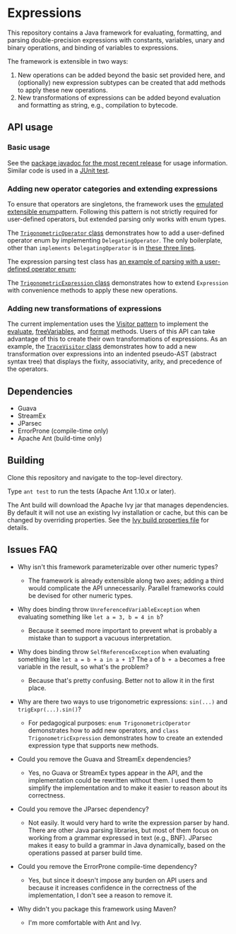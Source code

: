 # Expressions

This repository contains a Java framework for evaluating, formatting, and parsing
double-precision expressions with constants, variables, unary and binary operations,
and binding of variables to expressions.

The framework is extensible in two ways:

1. New operations can be added beyond the basic set provided here,
   and (optionally) new expression subtypes can be created that add methods
   to apply these new operations.
1. New transformations of expressions can be added beyond evaluation
   and formatting as string, e.g., compilation to bytecode.


## API usage

### Basic usage

See the [package javadoc for the most recent release](
  https://tembrel.github.io/expressions/javadoc/
) for usage information.
Similar code is used in a [JUnit test](
  src/test/java/net/peierls/expr/BasicUsageTest.java#L10
).

### Adding new operator categories and extending expressions

To ensure that operators are singletons, the framework uses
the [emulated extensible enum](
  https://drive.google.com/file/d/1qhEaShHhq5-0y4aQMByKzx9SOsKFu6oq/view
)pattern. Following this pattern is not
strictly required for user-defined operators, but extended
parsing only works with enum types.

The [`TrigonometricOperator` class](
  src/main/java/net/peierls/expr/TrigonometricOperator.java#L10
) demonstrates how to add a user-defined operator enum
by implementing `DelegatingOperator`. The only boilerplate,
other than `implements DelegatingOperator` is in
[these three lines](
  src/main/java/net/peierls/expr/TrigonometricOperator.java#L24-L26
).

The expression parsing test class has [an example of parsing with
a user-defined operator enum](
  src/test/java/net/peierls/expr/ExtendedExpressionTest.java#L24-L69
);

The [`TrigonometricExpression` class](
  src/main/java/net/peierls/expr/TrigonometricExpression.java#L10
) demonstrates how to extend `Expression`
with convenience methods to apply these
new operations.


### Adding new transformations of expressions

The current implementation uses the [Visitor pattern](
  https://drive.google.com/file/d/1k76P9Kl7__hXwp2FVAbvOcwATcphB3gm/view
) to implement the
[evaluate](
  https://tembrel.github.io/expressions/javadoc/net/peierls/expr/Expression.html#evaluate--
),
[freeVariables](
  https://tembrel.github.io/expressions/javadoc/net/peierls/expr/Expression.html#freeVariables--
), and
[format](
  https://tembrel.github.io/expressions/javadoc/net/peierls/expr/Expression.html#format--
) methods.
Users of this API can take advantage of this to create their
own transformations of expressions.
As an example, the [`TraceVisitor` class](
  src/test/java/net/peierls/expr/TraceVisitor.java#L11
) demonstrates how to add a new transformation
over expressions into an indented pseudo-AST (abstract syntax tree)
that displays the fixity, associativity, arity, and precedence
of the operators.

## Dependencies

- Guava
- StreamEx
- JParsec
- ErrorProne (compile-time only)
- Apache Ant (build-time only)


## Building

Clone this repository and navigate to the top-level directory.

Type `ant test` to run the tests (Apache Ant 1.10.x or later).

The Ant build will download the Apache Ivy jar that manages
dependencies.
By default it will not use an existing Ivy installation
or cache, but this can be changed by overriding properties.
See the [Ivy build properties file](
  ivy/build-ivy.properties
) for details.


## Issues FAQ

- Why isn't this framework parameterizable over other numeric types?

  - The framework is already extensible along two axes; adding a third
    would complicate the API unnecessarily. Parallel frameworks could
    be devised for other numeric types.

- Why does binding throw `UnreferencedVariableException` when
  evaluating something like `let a = 3, b = 4 in b`?

  - Because it seemed more important to prevent what is probably
    a mistake than to support a vacuous interpretation.

- Why does binding throw `SelfReferenceException` when evaluating
  something like `let a = b + a in a + 1`? The `a` of `b + a` becomes
  a free variable in the result, so what's the problem?

  - Because that's pretty confusing. Better not to allow it in the first place.

- Why are there two ways to use trigonometric expressions: `sin(...)` and `trigExpr(...).sin()`?

  - For pedagogical purposes:
    `enum TrigonometricOperator` demonstrates how to add new operators,
    and `class TrigonometricExpression` demonstrates how to create an
    extended expression type that supports new methods.

- Could you remove the Guava and StreamEx dependencies?

  - Yes, no Guava or StreamEx types appear in the API, and the implementation
    could be rewritten without them. I used them to simplify the implementation
    and to make it easier to reason about its correctness.

- Could you remove the JParsec dependency?

  - Not easily. It would very hard to write the expression parser by hand.
    There are other Java parsing libraries, but most of them focus on
    working from a grammar expressed in text (e.g., BNF). JParsec
    makes it easy to build a grammar in Java dynamically, based on the
    operations passed at parser build time.

- Could you remove the ErrorProne compile-time dependency?

  - Yes, but since it doesn't impose any burden on API users
    and because it increases confidence in the correctness of
    the implementation, I don't see a reason to remove it.

- Why didn't you package this framework using Maven?

  - I'm more comfortable with Ant and Ivy.
